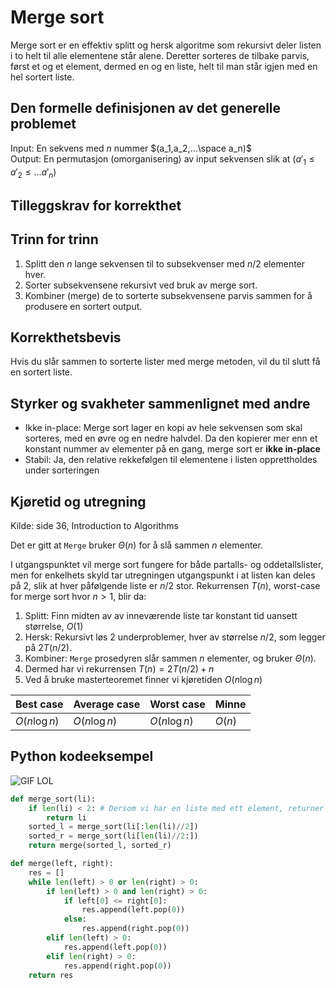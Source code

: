 # Merge sort
<!-- [C4] Forstå Merge-Sort -->

<!-- 
1. Kjenne den formelle definisjonen av det generelle problemet den løser
2. Kjenne til eventuelle tilleggskrav den stiller for å være korrekt
3. Vite hvordan den oppfører seg; kunne utføre algoritmen, trinn for trinn!
4. Forstå korrekthetsbeviset; hvordan og hvorfor virker algoritmen egentlig?
5. Kjenne til eventuelle styrker eller svakheter, sammenlignet med andre
6. Kjenne kjøretidene under ulike omstendigheter, og forstå utregningen
-->

Merge sort er en effektiv splitt og hersk algoritme som rekursivt deler listen i to helt til alle elementene står alene. Deretter sorteres de tilbake parvis, først et og et element, dermed en og en liste, helt til man står igjen med en hel sortert liste.

## Den formelle definisjonen av det generelle problemet
<!-- Et problem er relasjonen mellom input og output -->
Input: En sekvens med $n$ nummer $(a_1,a_2,...\space a_n)$  
Output: En permutasjon (omorganisering) av input sekvensen slik at $(a'_1 \leq a'_2 \leq ... a'_n)$

## Tilleggskrav for korrekthet
<!-- Korrekhet: algoritmer virker, gir det svaret den skal -->
<!-- Eks: Binary search må ha en sortert liste -->

## Trinn for trinn

1. Splitt den $n$ lange sekvensen til to subsekvenser med $n/2$ elementer hver.
2. Sorter subsekvensene rekursivt ved bruk av merge sort.
3. Kombiner (merge) de to sorterte subsekvensene parvis sammen for å produsere en sortert output.

## Korrekthetsbevis
<!-- TBA -->
Hvis du slår sammen to sorterte lister med merge metoden, vil du til slutt få en sortert liste.

## Styrker og svakheter sammenlignet med andre

- Ikke in-place: Merge sort lager en kopi av hele sekvensen som skal sorteres, med en øvre og en nedre halvdel. Da den kopierer mer enn et konstant nummer av elementer på en gang, merge sort er **ikke in-place**
- Stabil: Ja, den relative rekkefølgen til elementene i listen opprettholdes under sorteringen

## Kjøretid og utregning

Kilde: side 36, Introduction to Algorithms

<!-- Utregning for Merge? -->
Det er gitt at `Merge` bruker $\Theta(n)$ for å slå sammen $n$ elementer.

I utgangspunktet vil merge sort fungere for både partalls- og oddetallslister, men for enkelhets skyld tar utregningen utgangspunkt i at listen kan deles på 2, slik at hver påfølgende liste er $n/2$ stor. Rekurrensen $T(n)$, worst-case for merge sort hvor $n > 1$, blir da:

1. Splitt: Finn midten av av inneværende liste tar konstant tid uansett størrelse, $O(1)$  
2. Hersk: Rekursivt løs 2 underproblemer, hver av størrelse $n/2$, som legger på $2T(n/2)$.
3. Kombiner: `Merge` prosedyren slår sammen $n$ elementer, og bruker $\Theta(n)$.
4. Dermed har vi rekurrensen $T(n)=2T(n/2)+n$
5. Ved å bruke masterteoremet finner vi kjøretiden $O(n \log n)$

Best case | Average case | Worst case | Minne
---------|----------|---------|--------
 $O(n \log n)$ | $O(n \log n)$ | $O(n \log n)$ | $O(n)$

## Python kodeeksempel

![GIF LOL](https://i.imgur.com/R0JN21t.gif)

```python
def merge_sort(li):
    if len(li) < 2: # Dersom vi har en liste med ett element, returner listen, da den er sortert
        return li
    sorted_l = merge_sort(li[:len(li)//2])
    sorted_r = merge_sort(li[len(li)//2:])
    return merge(sorted_l, sorted_r)

def merge(left, right):
    res = []
    while len(left) > 0 or len(right) > 0:
        if len(left) > 0 and len(right) > 0:
            if left[0] <= right[0]:
                res.append(left.pop(0))
            else:
                res.append(right.pop(0))
        elif len(left) > 0:
            res.append(left.pop(0))
        elif len(right) > 0:
            res.append(right.pop(0))
    return res
```
